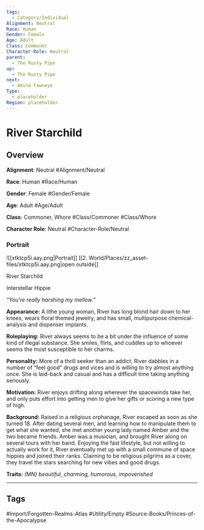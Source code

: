 ```yaml
---
tags:
  - Category/Individual
Alignment: Neutral
Race: Human
Gender: Female
Age: Adult
Class: Commoner
Character-Role: Neutral
parent:
  - The Rusty Pipe
up:
  - The Rusty Pipe
next:
  - Amina Fawneye
Type:
  - placeholder
Region: placeholder
---
```

# River Starchild
## Overview
**Alignment**: Neutral
#Alignment/Neutral

**Race**: Human
#Race/Human

**Gender**: Female
#Gender/Female

**Age**: Adult
#Age/Adult

**Class**: Commoner, Whore
#Class/Commoner #Class/Whore

**Character Role**: Neutral
#Character-Role/Neutral

### Portrait
![[xtktcp5i.aay.png|Portrait]]
[[2. World/Places/zz_asset-files/xtktcp5i.aay.png|open outside]]

River Starchild

Interstellar Hippie

*“You’re really harshing my mellow.”*

**Appearance:** A lithe young woman, River has long blond hair down to her knees, wears floral themed jewelry, and has small, multipurpose chemical-analysis and dispenser implants.

**Roleplaying:** River always seems to be a bit under the influence of some kind of illegal substance. She smiles, flirts, and cuddles up to whoever seems the most susceptible to her charms.

**Personality:** More of a thrill seeker than an addict, River dabbles in a number of “feel good” drugs and vices and is willing to try almost anything once. She is laid-back and casual and has a difficult time taking anything seriously.

**Motivation:** River enjoys drifting along wherever the spacewinds take her, and only puts effort into getting men to give her gifts or scoring a new type of high.

**Background:** Raised in a religious orphanage, River escaped as soon as she turned 18. After dating several men, and learning how to manipulate them to get what she wanted, she met another young lady named Amber and the two became friends. Amber was a musician, and brought River along on several tours with her band. Enjoying the fast lifestyle, but not willing to actually work for it, River eventually met up with a small commune of space hippies and joined their ranks. Claiming to be religious pilgrims as a cover, they travel the stars searching for new vibes and good drugs.

**Traits:** *(MN) beautiful, charming, humorous, impoverished*


---
## Tags
#Import/Forgotten-Realms-Atlas #Utility/Empty #Source-Books/Princes-of-the-Apocalypse

